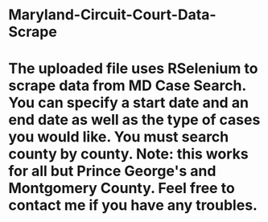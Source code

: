 # Maryland-Circuit-Court-Data-Scrape
# The uploaded file uses RSelenium to scrape data from MD Case Search. You can specify a start date and an end date as well as the type of cases you would like. You must search county by county. Note: this works for all but Prince George's and Montgomery County. Feel free to contact me if you have any troubles.
